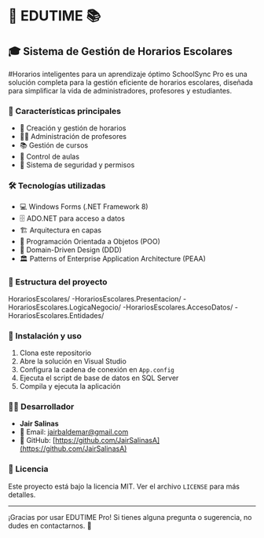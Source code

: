 # 🏫 EDUTIME 📚

## 🎓 Sistema de Gestión de Horarios Escolares
#Horarios inteligentes para un aprendizaje óptimo
SchoolSync Pro es una solución completa para la gestión eficiente de horarios escolares, diseñada para simplificar la vida de administradores, profesores y estudiantes.

### 🌟 Características principales

- 📅 Creación y gestión de horarios
- 👨‍🏫 Administración de profesores
- 📚 Gestión de cursos
- 🏢 Control de aulas
- 🔐 Sistema de seguridad y permisos

### 🛠️ Tecnologías utilizadas

- 💻 Windows Forms (.NET Framework 8)
- 🗄️ ADO.NET para acceso a datos
- 🏗️ Arquitectura en capas
- 🧱 Programación Orientada a Objetos (POO)
- 🎯 Domain-Driven Design (DDD)
- 🏛️ Patterns of Enterprise Application Architecture (PEAA)

### 📂 Estructura del proyecto
HorariosEscolares/
-HorariosEscolares.Presentacion/
-HorariosEscolares.LogicaNegocio/
-HorariosEscolares.AccesoDatos/
-HorariosEscolares.Entidades/

### 🚀 Instalación y uso

1. Clona este repositorio
2. Abre la solución en Visual Studio
3. Configura la cadena de conexión en `App.config`
4. Ejecuta el script de base de datos en SQL Server
5. Compila y ejecuta la aplicación

### 👨‍💻 Desarrollador

- **Jair Salinas**
- 📧 Email: jairbaldemar@gmail.com
- 🐙 GitHub: [https://github.com/JairSalinasA](https://github.com/JairSalinasA)

### 📄 Licencia

Este proyecto está bajo la licencia MIT. Ver el archivo `LICENSE` para más detalles.

---

¡Gracias por usar EDUTIME Pro! Si tienes alguna pregunta o sugerencia, no dudes en contactarnos. 🙌
